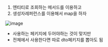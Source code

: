 1. 엔티티로 조회하는 메서드를 이용하고
2. 생성자레퍼런스를 이용해서 map을 하자

![image](https://user-images.githubusercontent.com/108928206/194797862-5ddc0de0-c909-4863-b094-25b9ef0fce2d.png)

- 사용하는 페키지에 두어야하는 것이 맞지만
- 전체에서 사용한다면 따로 dto페키지를 뽑아도 됨
